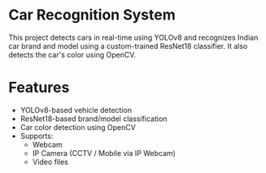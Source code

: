# Car Recognition System
This project detects cars in real-time using YOLOv8 and recognizes Indian car brand and model using a custom-trained ResNet18 classifier. It also detects the car's color using OpenCV.

# Features
- YOLOv8-based vehicle detection
- ResNet18-based brand/model classification
- Car color detection using OpenCV
- Supports:
  - Webcam
  - IP Camera (CCTV / Mobile via IP Webcam)
  - Video files